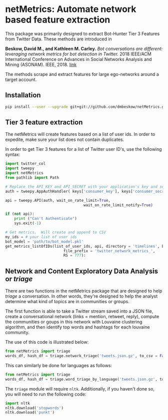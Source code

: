 # netMetrics: Automate network based feature extraction

This package was primarily designed to extract Bot-Hunter Tier 3 Features from Twitter Data.  These methods are introduced in

**Beskow, David M., and Kathleen M. Carley.** *Bot conversations are different: leveraging network metrics for bot detection in Twitter.* 2018 IEEE/ACM International Conference on Advances in Social Networks Analysis and Mining (ASONAM). IEEE, 2018. [link](https://ieeexplore.ieee.org/document/8508322)

The methods scrape and extract features for large ego-networks around a target account.



## Installation

```bash
pip install --user --upgrade git+git://github.com/dmbeskow/netMetrics.git
```


## Tier 3 feature extraction

The netMetrics will create features based on a list of user ids.  In order to expedite, make sure your list does not contain duplicates.  

In order to get Tier 3 features for a list of Twitter user ID's, use the following syntax:

```python
import twitter_col
import tweepy
import netMetrics
from pathlib import Path

# Replace the API_KEY and API_SECRET with your application's key and secret.
auth = tweepy.AppAuthHandler( keys['consumer_key'], keys['consumer_secret'])

api = tweepy.API(auth, wait_on_rate_limit=True,
                                   wait_on_rate_limit_notify=True)

if (not api):
    print ("Can't Authenticate")
    sys.exit(-1)

# Get metrics.  Will create and append to CSV
my_ids = # your list of user ids
bot_model = 'path/to/bot_model.pkl'
get_metrics_listOfIDs(list_of_user_ids, api, directory = 'timelines', bot_model,
                          file_prefix = 'twitter_network_metrics_',
                          RS = 777):
```

## Network and Content Exploratory Data Analysis or *triage*

There are two functions in the netMetrics package that are designed to help *triage* a conversation.  In other words, they're designed to help the analyst determine what kind of topics are in communities or groups.  

The first function is able to take a Twitter stream saved into a JSON file, create a conversational network (links = mention, retweet, reply), compute the communities or goups in this network with Louvaine clustering algorithm, and then identify top words and hashtags for each louvaine community.  

The use of this code is illustrated below:

```python
from netMetrics import triage
words_df, hash_df = triage.network_triage('tweets.json.gz', to_csv = False, languages = 'en')

```

This can similarly be done for languages as follows:

```python
from netMetrics import triage
words_df, hash_df = triage.word_triage_by_language('tweets.json.gz', to_csv = False, languages = 'en')
```

The `triage` module will require `nltk`.  Additionally, if you haven't done so, you will need to run the following code:

```python
import nltk
nltk.download('stopwords')
nltk.download('punkt')
```

